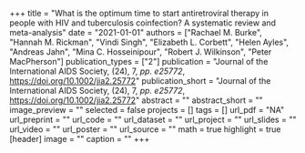 +++
title = "What is the optimum time to start antiretroviral therapy in people with HIV and tuberculosis coinfection? A systematic review and meta-analysis"
date = "2021-01-01"
authors = ["Rachael M. Burke", "Hannah M. Rickman", "Vindi Singh", "Elizabeth L. Corbett", "Helen Ayles", "Andreas Jahn", "Mina C. Hosseinipour", "Robert J. Wilkinson", "Peter MacPherson"]
publication_types = ["2"]
publication = "Journal of the International AIDS Society, (24), 7, _pp. e25772_, https://doi.org/10.1002/jia2.25772"
publication_short = "Journal of the International AIDS Society, (24), 7, _pp. e25772_, https://doi.org/10.1002/jia2.25772"
abstract = ""
abstract_short = ""
image_preview = ""
selected = false
projects = []
tags = []
url_pdf = "NA"
url_preprint = ""
url_code = ""
url_dataset = ""
url_project = ""
url_slides = ""
url_video = ""
url_poster = ""
url_source = ""
math = true
highlight = true
[header]
image = ""
caption = ""
+++
